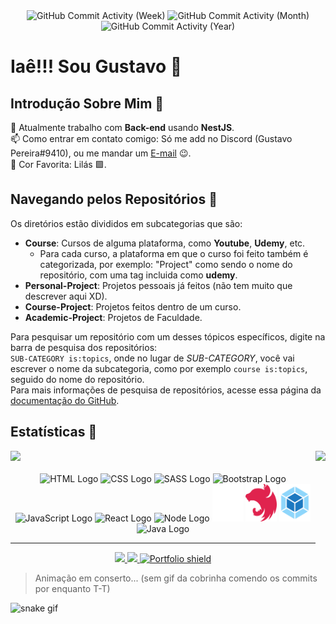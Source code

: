 <!-- Importação de Sites Externos e Bibliotecas -->
<link rel="stylesheet" href="https://cdn.jsdelivr.net/gh/devicons/devicon@v2.14.0/devicon.min.css">

<div align="center">
   <img alt="GitHub Commit Activity (Week)" src="https://img.shields.io/github/commit-activity/w/volaxy/volaxy" />
   <img alt="GitHub Commit Activity (Month)" src="https://img.shields.io/github/commit-activity/m/volaxy/volaxy" />
   <img alt="GitHub Commit Activity (Year)" src="https://img.shields.io/github/commit-activity/y/volaxy/volaxy" />
</div>

# Iaê!!! Sou Gustavo 👋

## Introdução Sobre Mim 🧭
🔭 Atualmente trabalho com **Back-end** usando **NestJS**.<br>
📫 Como entrar em contato comigo: Só me add no Discord (Gustavo Pereira#9410), ou me mandar um <a href="mailto:guga.PRO.00@hotmail.com">E-mail</a> 😉.<br>
🎨 Cor Favorita: Lilás 🟪.<br>

## Navegando pelos Repositórios 🚢
Os diretórios estão divididos em subcategorias que são:
* **Course**: Cursos de alguma plataforma, como **Youtube**, **Udemy**, etc.
    * Para cada curso, a plataforma em que o curso foi feito também é categorizada, por exemplo: "Project" como sendo o nome do repositório, com uma tag incluida como **udemy**.
* **Personal-Project**: Projetos pessoais já feitos (não tem muito que descrever aqui XD).
* **Course-Project**: Projetos feitos dentro de um curso.
* **Academic-Project**: Projetos de Faculdade.

Para pesquisar um repositório com um desses tópicos específicos, digite na barra de pesquisa dos repositórios:</br>
`SUB-CATEGORY is:topics`, onde no lugar de *SUB-CATEGORY*, você vai escrever o nome da subcategoria, como por exemplo
`course is:topics`, seguido do nome do repositório.</br>
Para mais informações de pesquisa de repositórios, acesse essa página da [documentação do
GitHub](https://docs.github.com/pt/search-github/searching-on-github/searching-for-repositories).

## Estatísticas 📑
<div>
    <a href="https://github.com/Volaxy">
        <img height="195em"
            src="https://github-readme-stats.vercel.app/api?username=Volaxy&show_icons=true&theme=jolly&include_all_commits=true&count_private=true" />
        <img height="195em" align="right"
            src="https://github-readme-stats.vercel.app/api/top-langs/?username=Volaxy&layout=compact&langs_count=16&theme=jolly" />
    </a>
</div>

<div align="center"><br/>
    <img alt="HTML Logo" height="60" width="50" src="./icons/html-5.svg" />
    <img alt="CSS Logo" height="60" width="50" src="./icons/css-3.svg" />
    <img alt="SASS Logo" height="60" width="50" src="./icons/sass.svg" />
    <img alt="Bootstrap Logo" height="60" width="50" src="./icons/bootstrap.svg" />
    <img alt="JavaScript Logo" height="60" width="50" src="./icons/javascript.svg" />
    <img alt="React Logo" height="60" width="50" src="./icons/react.svg" />
    <img alt="Node Logo" height="60" width="50" src="./icons/nodejs-icon.svg" />
    <img alt="Express Logo" height="60" width="50" src="./assets/images/icons/Express Logo.svg" />
    <img alt="NestJS Logo" height="60" width="50" src="./assets/images/icons/NestJS Logo.svg" />
    <img alt="Webpack Logo" height="60" width="50" src="./assets/images/icons/Webpack Logo.svg" />
    <img alt="Java Logo" height="60" width="50" src="./icons/java.svg" />
</div>

***

<div align="center">
   
 <!-- Linkedin -->
 <a href="https://www.linkedin.com/in/gustavo-martins-pereira-20a504198/" target="_blank">
     <img src="https://img.shields.io/badge/LinkedIn-0077B5?style=for-the-badge&logo=linkedin&logoColor=white">
 </a>
 
 <!-- WhatsApp -->
 <a href="https://wa.me/5527996013293" rel="nofollow">
   <img src="https://img.shields.io/badge/WhatsApp-25D366?style=for-the-badge&logo=whatsapp&logoColor=white">
 </a>
 
 <!-- Portfolio -->
 <a href="https://volaxy.github.io/Volaxy/" target="_blank">
   <img src="https://img.shields.io/badge/PORTFOLIO-0A182E?style=for-the-badge" alt="Portfolio shield">
 </a>
   
</div>

> Animação em conserto... (sem gif da cobrinha comendo os commits por enquanto T-T)

![snake gif](https://github.com/Volaxy/Volaxy/blob/output/github-contribution-grid-snake.gif)
